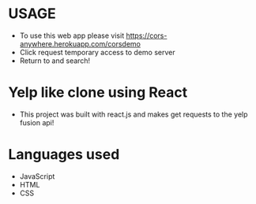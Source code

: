 # USAGE 

* To use this web app please visit https://cors-anywhere.herokuapp.com/corsdemo
* Click request temporary access to demo server
* Return to and search!

# Yelp like clone using React

* This project was built with react.js and makes get requests to the yelp fusion api!

# Languages used 

* JavaScript
* HTML
* CSS
